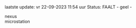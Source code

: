 laatste update: 
vr 22-09-2023 11:54   uur 
Status: FAALT - geel - 
<div class="service R">nexus</div><div class="service Y">microstation</div>